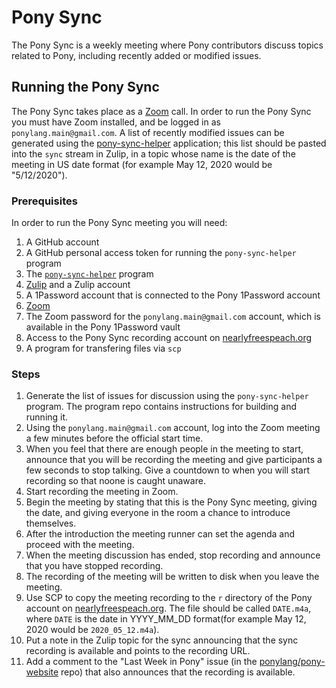 # Pony Sync

The Pony Sync is a weekly meeting where Pony contributors discuss topics related to Pony, including recently added or modified issues.

## Running the Pony Sync

The Pony Sync takes place as a [Zoom](https://zoom.us) call. In order to run the Pony Sync you must have Zoom installed, and be logged in as `ponylang.main@gmail.com`. A list of recently modified issues can be generated using the [pony-sync-helper]() application; this list should be pasted into the `sync` stream in Zulip, in a topic whose name is the date of the meeting in US date format (for example May 12, 2020 would be "5/12/2020").

### Prerequisites

In order to run the Pony Sync meeting you will need:

1. A GitHub account
1. A GitHub personal access token for running the `pony-sync-helper` program
1. The [`pony-sync-helper`](https://github.com/aturley/pony-sync-helper) program
1. [Zulip](https://zulipchat.com/) and a Zulip account
1. A 1Password account that is connected to the Pony 1Password account
1. [Zoom](https://zoom.us)
1. The Zoom password for the `ponylang.main@gmail.com` account, which is available in the Pony 1Password vault
1. Access to the Pony Sync recording account on [nearlyfreespeach.org](https://nearlyfreespeach.org)
1. A program for transfering files via `scp`

### Steps

1. Generate the list of issues for discussion using the `pony-sync-helper` program. The program repo contains instructions for building and running it.
1. Using the `ponylang.main@gmail.com` account, log into the Zoom meeting a few minutes before the official start time.
1. When you feel that there are enough people in the meeting to start, announce that you will be recording the meeting and give participants a few seconds to stop talking. Give a countdown to when you will start recording so that noone is caught unaware.
1. Start recording the meeting in Zoom.
1. Begin the meeting by stating that this is the Pony Sync meeting, giving the date, and giving everyone in the room a chance to introduce themselves.
1. After the introduction the meeting runner can set the agenda and proceed with the meeting.
1. When the meeting discussion has ended, stop recording and announce that you have stopped recording.
1. The recording of the meeting will be written to disk when you leave the meeting.
1. Use SCP to copy the meeting recording to the `r` directory of the Pony account on [nearlyfreespeach.org](https://nearlyfreespeach.org). The file should be called `DATE.m4a`, where `DATE` is the date in YYYY\_MM\_DD format(for example May 12, 2020 would be `2020_05_12.m4a`).
1. Put a note in the Zulip topic for the sync announcing that the sync recording is available and points to the recording URL.
1. Add a comment to the "Last Week in Pony" issue (in the [ponylang/pony-website](https://github.com/ponylang/pony-website) repo) that also announces that the recording is available.
